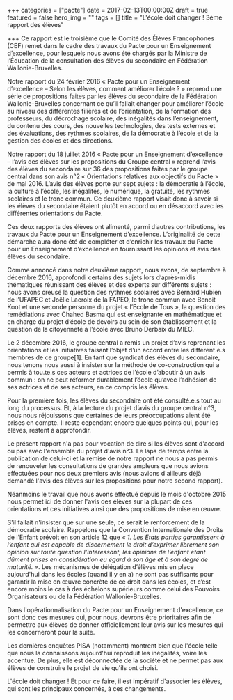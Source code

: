 +++
categories = ["pacte"]
date = 2017-02-13T00:00:00Z
draft = true
featured = false
hero_img = ""
tags = []
title = "L'école doit changer !  3ème rapport des élèves"

+++
Ce rapport est le troisième que le Comité des Élèves Francophones (CEF) remet dans le cadre des travaux du Pacte pour un Enseignement d’excellence, pour lesquels nous avons été chargés par la Ministre de l’Éducation de la consultation des élèves du secondaire en Fédération Wallonie-Bruxelles.  
  
Notre rapport du 24 février 2016 « Pacte pour un Enseignement d’excellence – Selon les élèves, comment améliorer l’école ? » reprend une série de propositions faites par les élèves du secondaire de la Fédération Wallonie-Bruxelles concernant ce qu’il fallait changer pour améliorer l’école au niveau des différentes filières et de l’orientation, de la formation des professeurs, du décrochage scolaire, des inégalités dans l’enseignement, du contenu des cours, des nouvelles technologies, des tests externes et des évaluations, des rythmes scolaires, de la démocratie à l’école et de la gestion des écoles et des directions.  
  
Notre rapport du 18 juillet 2016 « Pacte pour un Enseignement d’excellence – l’avis des élèves sur les propositions du Groupe central » reprend l’avis des élèves du secondaire sur 36 des propositions faites par le groupe central dans son avis n°2 « Orientations relatives aux objectifs du Pacte » de mai 2016. L’avis des élèves porte sur sept sujets : la démocratie à l’école, la culture à l’école, les inégalités, le numérique, la gratuité, les rythmes scolaires et le tronc commun. Ce deuxième rapport visait donc à savoir si les élèves du secondaire étaient plutôt en accord ou en désaccord avec les différentes orientations du Pacte.  
  
Ces deux rapports des élèves ont alimenté, parmi d’autres contributions, les travaux du Pacte pour un Enseignement d’excellence. L’originalité de cette démarche aura donc été de compléter et d’enrichir les travaux du Pacte pour un Enseignement d’excellence en fournissant les opinions et avis des élèves du secondaire.  
  
Comme annoncé dans notre deuxième rapport, nous avons, de septembre à décembre 2016, approfondi certains des sujets lors d’après-midis thématiques réunissant des élèves et des experts sur différents sujets : nous avons creusé la question des rythmes scolaires avec Bernard Hubien de l’UFAPEC et Joëlle Lacroix de la FAPEO, le tronc commun avec Benoit Koot et une seconde personne du projet « l’Ecole de Tous », la question des remédiations avec Chahed Basma qui est enseignante en mathématique et en charge du projet d’école de devoirs au sein de son établissement et la question de la citoyenneté à l’école avec Bruno Derbaix du MIEC.  
  
Le 2 décembre 2016, le groupe central a remis un projet d’avis reprenant les orientations et les initiatives faisant l’objet d’un accord entre les différent.e.s membres de ce groupe\[1\]. En tant que syndicat des élèves du secondaire, nous tenons nous aussi à insister sur la méthode de co-construction qui a permis à tou.te.s ces acteurs et actrices de l’école d’aboutir à un avis commun : on ne peut réformer durablement l’école qu’avec l’adhésion de ses actrices et de ses acteurs, en ce compris les élèves.  
  
Pour la première fois, les élèves du secondaire ont été consulté.e.s tout au long du processus. Et, à la lecture du projet d’avis du groupe central n°3, nous nous réjouissons que certaines de leurs préoccupations aient été prises en compte. Il reste cependant encore quelques points qui, pour les élèves, restent à approfondir.  
  
Le présent rapport n'a pas pour vocation de dire si les élèves sont d'accord ou pas avec l'ensemble du projet d'avis n°3. Le laps de temps entre la publication de celui-ci et la remise de notre rapport ne nous a pas permis de renouveler les consultations de grandes ampleurs que nous avions effectuées pour nos deux premiers avis (nous avions d'ailleurs déjà demandé l'avis des élèves sur les propositions pour notre second rapport).  
  
Néanmoins le travail que nous avons effectué depuis le mois d'octobre 2015 nous permet ici de donner l'avis des élèves sur la plupart de ces orientations et ces initiatives ainsi que des propositions de mise en œuvre.  
  
S'il fallait n'insister que sur une seule, ce serait le renforcement de la démocratie scolaire. Rappelons que la Convention Internationale des Droits de l’Enfant prévoit en son article 12 que _« 1. Les Etats parties garantissent à l’enfant qui est capable de discernement le droit d’exprimer librement son opinion sur toute question l’intéressant, les opinions de l’enfant étant dûment prises en considération eu égard à son âge et à son degré de maturité. »_. Les mécanismes de délégation d’élèves mis en place aujourd'hui dans les écoles (quand il y en a) ne sont pas suffisants pour garantir la mise en œuvre concrète de ce droit dans les écoles, et c’est encore moins le cas à des échelons supérieurs comme celui des Pouvoirs Organisateurs ou de la Fédération Wallonie-Bruxelles.  
  
Dans l'opérationnalisation du Pacte pour un Enseignement d'excellence, ce sont donc ces mesures qui, pour nous, devrons être prioritaires afin de permettre aux élèves de donner officiellement leur avis sur les mesures qui les concerneront pour la suite.  
  
Les dernières enquêtes PISA (notamment) montrent bien que l'école telle que nous la connaissons aujourd'hui reproduit les inégalités, voire les accentue. De plus, elle est déconnectée de la société et ne permet pas aux élèves de construire le projet de vie qu'ils ont choisi.  
  
L'école doit changer ! Et pour ce faire, il est impératif d'associer les élèves, qui sont les principaux concernés, à ces changements.